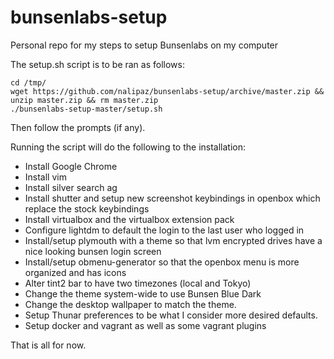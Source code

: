 # bunsenlabs-setup
Personal repo for my steps to setup Bunsenlabs on my computer

The setup.sh script is to be ran as follows:
```
cd /tmp/
wget https://github.com/nalipaz/bunsenlabs-setup/archive/master.zip && unzip master.zip && rm master.zip
./bunsenlabs-setup-master/setup.sh
```
Then follow the prompts (if any).

Running the script will do the following to the installation:

 * Install Google Chrome
 * Install vim
 * Install silver search ag
 * Install shutter and setup new screenshot keybindings in openbox which replace the stock keybindings
 * Install virtualbox and the virtualbox extension pack
 * Configure lightdm to default the login to the last user who logged in
 * Install/setup plymouth with a theme so that lvm encrypted drives have a nice looking bunsen login screen
 * Install/setup obmenu-generator so that the openbox menu is more organized and has icons
 * Alter tint2 bar to have two timezones (local and Tokyo)
 * Change the theme system-wide to use Bunsen Blue Dark
 * Change the desktop wallpaper to match the theme.
 * Setup Thunar preferences to be what I consider more desired defaults.
 * Setup docker and vagrant as well as some vagrant plugins

That is all for now.
